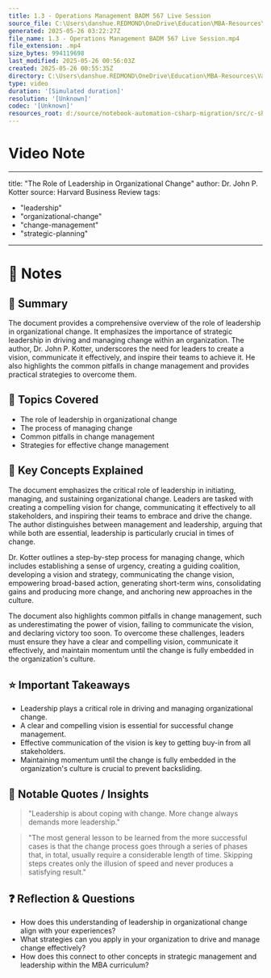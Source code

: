 ```yaml
---
title: 1.3 - Operations Management BADM 567 Live Session
source_file: C:\Users\danshue.REDMOND\OneDrive\Education\MBA-Resources\Value Chain Management\Operations Management\operations-management-organization-and-analysis\01_course-orientation-operations-strategy\Live Session\1.3 - Operations Management BADM 567 Live Session.mp4
generated: 2025-05-26 03:22:27Z
file_name: 1.3 - Operations Management BADM 567 Live Session.mp4
file_extension: .mp4
size_bytes: 994119698
last_modified: 2025-05-26 00:56:03Z
created: 2025-05-26 00:55:35Z
directory: C:\Users\danshue.REDMOND\OneDrive\Education\MBA-Resources\Value Chain Management\Operations Management\operations-management-organization-and-analysis\01_course-orientation-operations-strategy\Live Session
type: video
duration: '[Simulated duration]'
resolution: '[Unknown]'
codec: '[Unknown]'
resources_root: d:/source/notebook-automation-csharp-migration/src/c-sharp/TestVideos
---
```

# Video Note

---
title: "The Role of Leadership in Organizational Change"
author: Dr. John P. Kotter
source: Harvard Business Review
tags:
  - "leadership"
  - "organizational-change"
  - "change-management"
  - "strategic-planning"
---

# 📝 Notes

## 🧠 Summary

The document provides a comprehensive overview of the role of leadership in organizational change. It emphasizes the importance of strategic leadership in driving and managing change within an organization. The author, Dr. John P. Kotter, underscores the need for leaders to create a vision, communicate it effectively, and inspire their teams to achieve it. He also highlights the common pitfalls in change management and provides practical strategies to overcome them.

## 🧩 Topics Covered

- The role of leadership in organizational change
- The process of managing change
- Common pitfalls in change management
- Strategies for effective change management

## 🔑 Key Concepts Explained

The document emphasizes the critical role of leadership in initiating, managing, and sustaining organizational change. Leaders are tasked with creating a compelling vision for change, communicating it effectively to all stakeholders, and inspiring their teams to embrace and drive the change. The author distinguishes between management and leadership, arguing that while both are essential, leadership is particularly crucial in times of change.

Dr. Kotter outlines a step-by-step process for managing change, which includes establishing a sense of urgency, creating a guiding coalition, developing a vision and strategy, communicating the change vision, empowering broad-based action, generating short-term wins, consolidating gains and producing more change, and anchoring new approaches in the culture.

The document also highlights common pitfalls in change management, such as underestimating the power of vision, failing to communicate the vision, and declaring victory too soon. To overcome these challenges, leaders must ensure they have a clear and compelling vision, communicate it effectively, and maintain momentum until the change is fully embedded in the organization's culture.

## ⭐ Important Takeaways

- Leadership plays a critical role in driving and managing organizational change.
- A clear and compelling vision is essential for successful change management.
- Effective communication of the vision is key to getting buy-in from all stakeholders.
- Maintaining momentum until the change is fully embedded in the organization's culture is crucial to prevent backsliding.

## 💬 Notable Quotes / Insights

> "Leadership is about coping with change. More change always demands more leadership."

> "The most general lesson to be learned from the more successful cases is that the change process goes through a series of phases that, in total, usually require a considerable length of time. Skipping steps creates only the illusion of speed and never produces a satisfying result."

## ❓ Reflection & Questions

- How does this understanding of leadership in organizational change align with your experiences?
- What strategies can you apply in your organization to drive and manage change effectively?
- How does this connect to other concepts in strategic management and leadership within the MBA curriculum?